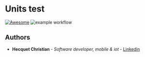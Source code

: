# Units test

[![Awesome](https://cdn.rawgit.com/sindresorhus/awesome/d7305f38d29fed78fa85652e3a63e154dd8e8829/media/badge.svg)](https://www.youtube.com/watch?v=dQw4w9WgXcQ)
![example workflow](https://github.com/Kryss13/Units-test/actions/workflows/nodeci.yml/badge.svg)


## Authors

* **Hecquet Christian** - *Software developer, mobile & iot* - [Linkedin](https://www.linkedin.com/in/christian-hecquet-978665178/)
